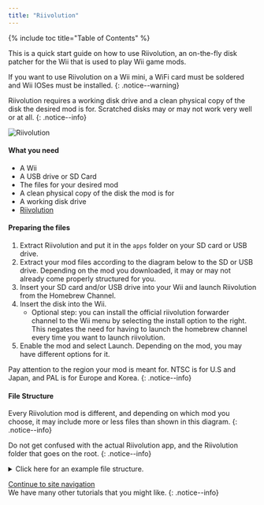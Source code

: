 ```yaml
---
title: "Riivolution"
---
```


{% include toc title="Table of Contents" %}

This is a quick start guide on how to use Riivolution, an on-the-fly disk patcher for the Wii that is used to play Wii game mods.

If you want to use Riivolution on a Wii mini, a WiFi card must be soldered and Wii IOSes must be installed.
{: .notice--warning}

Riivolution requires a working disk drive and a clean physical copy of the disk the desired mod is for. Scratched disks may or may not work very well or at all.
{: .notice--info}

![Riivolution](/images/riivolution/riivolution.png)


#### What you need

* A Wii
* A USB drive or SD Card
* The files for your desired mod
* A clean physical copy of the disk the mod is for
* A working disk drive
* [Riivolution](https://oscwii.org/library/app/riivolution)

#### Preparing the files

1. Extract Riivolution and put it in the `apps` folder on your SD card or USB drive.
2. Extract your mod files according to the diagram below to the SD or USB drive. Depending on the mod you downloaded, it may or may not already come properly structured for you.
3. Insert your SD card and/or USB drive into your Wii and launch Riivolution from the Homebrew Channel.
4. Insert the disk into the Wii.
	* Optional step: you can install the official riivolution forwarder channel to the Wii menu by selecting the install option to the right. This negates the need for having to launch the homebrew channel every time you want to launch riivolution.
5. Enable the mod and select Launch. Depending on the mod, you may have different options for it.

Pay attention to the region your mod is meant for. NTSC is for U.S and Japan, and PAL is for Europe and Korea.
{: .notice--info}

#### File Structure

Every Riivolution mod is different, and depending on which mod you choose, it may include more or less files than shown in this diagram.
{: .notice--info}

Do not get confused with the actual Riivolution app, and the Riivolution folder that goes on the root.
{: .notice--info}

<details id="Riivolution-Files" class="notice--info" markdown="1">
<summary><a>Click here for an example file structure.</a></summary>
```
💾sd:
 ┣ 📂apps
 ┃ ┗ 📂Riivolution
 ┃      ┣ 📜boot.dol
 ┃      ┣ 📜icon.png
 ┃      ┗ 📜meta.xml
 ┣ 📂Riivolution
 ┃  ┣ 📂config
 ┃  ┃  ┗ 📜name.xml
 ┃  ┗ 📜name.xml
 ┗ 📂GameFiles
```
</details>

[Continue to site navigation](site-navigation)<br>
We have many other tutorials that you might like.
{: .notice--info}